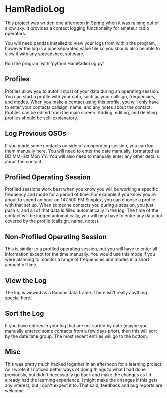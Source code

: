 # HamRadioLog
This project was written one afternoon in Spring when it was raining out of a low sky.
It provides a contact logging functionality for amateur radio operators.

You will need pandas installed to view your logs from within the program, however the log is a pipe separated value file so you should also be able to view it with any spreadsheet software.

Run the program with 'python HamRadioLog.py'

## Profiles
Profiles allow you to autofill most of your data during an operating session.
You can start a profile with your data, such as your callsign, frequencies, and modes.
When you make a contact using this profile, you will only have to enter your contacts callsign, name, and any notes about the contact.
Profiles can be edited from the main screen. Adding, editing, and deleting profiles should be self-explanatory.

## Log Previous QSOs
If you made some contacts outside of an operating session, you can log them manually here.
You will need to enter the date manually, formatted as DD MMHHz Mon YY.
You will also need to manually enter any other details about the contact.

## Profiled Operating Session
Profiled sessions work best when you know you will be working a specific frequency and mode for a period of time.
For example if you know you're about to spend an hour on 147.500 FM Simplex, you can choose a profile with that set up.
When someone contacts you during a session, you just push s, and all of that data is filled automatically in the log.
The time of the contact will be logged automatically, you will only have to enter any data not covered by the profile (callsign, name, notes).

## Non-Profiled Operating Session
This is similar to a profiled operating session, but you will have to enter all information except for the time manually.
You would use this mode if you were planning to monitor a range of frequencies and modes in a short amount of time.

## View the Log
The log is viewed as a Pandas data frame. There isn't really anything special here.

## Sort the Log
If you have entries in your log that are not sorted by date (maybe you manually entered some contacts from a few days prior), then this will sort by the date time group. The most recent entries will go to the bottom.

## Misc
This was pretty much hacked together in an afternoon for a learning project.
As I wrote it I noticed better ways of doing things to what I had done previously, but didn't necessarily go back and make the changes as I'd already had the learning experience.
I might make the changes if this gets any interest, but I don't expect it to.
That said, feedback and bug reports are welcome.
